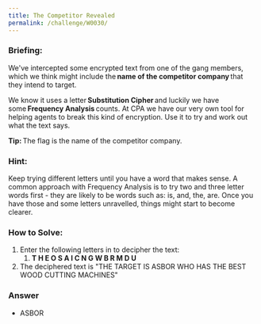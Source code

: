 ```yaml
---
title: The Competitor Revealed
permalink: /challenge/W0030/
---
```


### Briefing: 
We've intercepted some encrypted text from one of the gang members, which we think might include the **name of the competitor company** that they intend to target. 

We know it uses a letter **Substitution Cipher** and luckily we have some **Frequency Analysis** counts. At CPA we have our very own tool for helping agents to break this kind of encryption. Use it to try and work out what the text says. 

**Tip:** The flag is the name of the competitor company. 

### Hint:
Keep trying different letters until you have a word that makes sense. A common approach with Frequency Analysis is to try two and three letter words first - they are likely to be words such as: is, and, the, are. Once you have those and some letters unravelled, things might start to become clearer.

### How to Solve: 
1. Enter the following letters in to decipher the text:
    1. **T H E O S A I C N G W B R M D U**
2. The deciphered text is "THE TARGET IS ASBOR WHO HAS THE BEST WOOD CUTTING MACHINES"

### Answer
- ASBOR